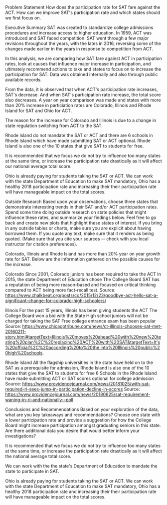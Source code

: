 Problem Statement
How does the participation rate for SAT fare against the ACT. How can we improve SAT's participation rate and which states should we first focus on.

Executive Summary
SAT was created to standardize college admissions procedures and increase access to higher education. In 1959, ACT was introduced and SAT faced competition. SAT went through a few major revisions throughout the years, with the lates in 2016, reversing some of the changes made earlier in the years in response to competition from ACT.

In this analysis, we are comparing how SAT fare against ACT in participation rates, look at causes that influence major increase in participation, and ultimately recommend actions to take and states to focus on to increase the participation for SAT. Data was obtained internally and also through public available records.

From the data, it is observed that when ACT's participation rate increases, SAT's decrease. And when SAT's participation rate increase, the total score also decreases. A year on year comparison was made and states with more than 20% increase in particiation rates are Colorado, Illinois and Rhode Island for SAT and Ohio for ACT.

The reason for the increase for Colorado and Illinois is due to a change in state regulation switching from ACT to the SAT.

Rhode Island do not mandate the SAT or ACT and there are 6 schools in Rhode Island which have made submitting SAT or ACT optional. Rhode Island is also one of the 10 states that give SAT to students for free.

It is recommended that we focus we do not try to influence too many states at the same time, or increase the participation rate drastically as it will affect our national average total score.

Ohio is already paying for students taking the SAT or ACT. We can work with the state Department of Education to make SAT mandatory, Ohio has a healthy 2018 participation rate and increasing their their participation rate will have manageable impact on the total scores.

Outside Research
Based upon your observations, choose three states that demonstrate interesting trends in their SAT and/or ACT participation rates. Spend some time doing outside research on state policies that might influence these rates, and summarize your findings below. Feel free to go back and create new plots that highlight these states of interest. If you bring in any outside tables or charts, make sure you are explicit about having borrowed them. If you quote any text, make sure that it renders as being quoted. (Make sure that you cite your sources -- check with you local instructor for citation preferences).

Colorado, Illinois and Rhode Island has more than 20% year on year growth rate for SAT. Below are the information gathered on the possible causes for the increase.

Colorado Since 2001, Colorado juniors has been required to take the ACT In 2015, the state Department of Education chose The College Board SAT has a reputation of being more reason-based and focused on critical thinking compared to ACT being more fact-recall test. Source: https://www.chalkbeat.org/posts/co/2015/12/23/goodbye-act-hello-sat-a-significant-change-for-colorado-high-schoolers/

Illinois For the past 15 years, Illinois has been giving students the ACT The College Board won a bid with the State High school juniors will not be charged for taking the SAT Free college entrance exam has been popular Source: https://www.chicagotribune.com/news/ct-illinois-chooses-sat-met-20160211-story.html#targetText=Illinois%20moves%20ahead%20with%20new%20testing%20plan%2C%20replacing%20ACT%20with%20SAT&targetText=It's%20official%2C%20according%20to%20the,into%20Illinois%20public%20high%20schools.

Rhode Island All the flagship universities in the state have held on to the SAT as a prerequisite for admission, Rhode Island is also one of the 10 states that give the SAT to students for free 6 Schools in the Rhode Island have made submitting ACT or SAT scores optional for college admission Source: https://www.providencejournal.com/news/20181025/with-sat-required-ri-sees-jump-in-participation-decline-in-scores Source: https://www.providencejournal.com/news/20180625/sat-requirement-waning-in-ri-and-nationally--poll

Conclusions and Recommendations
Based on your exploration of the data, what are you key takeaways and recommendations? Choose one state with a lower participation rate and provide a suggestion for how the College Board might increase participation amongst graduating seniors in this state. Are there additional data you desire that would better inform your investigations?

It is recommended that we focus we do not try to influence too many states at the same time, or increase the participation rate drastically as it will affect the national average total score.

We can work with the the state's Department of Education to mandate the state to participate in SAT.

Ohio is already paying for students taking the SAT or ACT. We can work with the state Department of Education to make SAT mandatory, Ohio has a healthy 2018 participation rate and increasing their their participation rate will have manageable impact on the total scores.